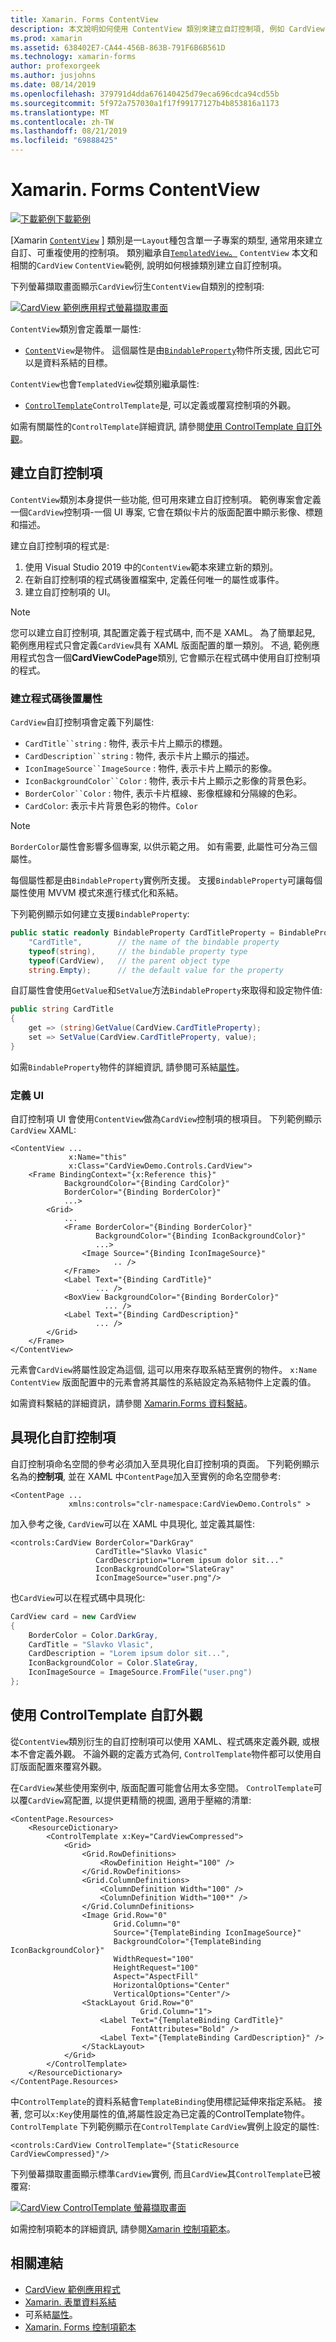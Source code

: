 ```yaml
---
title: Xamarin. Forms ContentView
description: 本文說明如何使用 ContentView 類別來建立自訂控制項, 例如 CardView 範例。
ms.prod: xamarin
ms.assetid: 638402E7-CA44-456B-863B-791F6B6B561D
ms.technology: xamarin-forms
author: profexorgeek
ms.author: jusjohns
ms.date: 08/14/2019
ms.openlocfilehash: 379791d4dda676140425d79eca696cdca94cd55b
ms.sourcegitcommit: 5f972a757030a1f17f99177127b4b853816a1173
ms.translationtype: MT
ms.contentlocale: zh-TW
ms.lasthandoff: 08/21/2019
ms.locfileid: "69888425"
---
```

# <a name="xamarinforms-contentview"></a>Xamarin. Forms ContentView

[![下載範例](~/media/shared/download.png)下載範例](https://docs.microsoft.com/en-us/samples/xamarin/xamarin-forms-samples/userinterface-cardview/)

[Xamarin [`ContentView`](xref:Xamarin.Forms.ContentView) ] 類別是一`Layout`種包含單一子專案的類型, 通常用來建立自訂、可重複使用的控制項。 類別繼承自[`TemplatedView`。](xref:Xamarin.Forms.TemplatedView) `ContentView` 本文和相關的`CardView` `ContentView`範例, 說明如何根據類別建立自訂控制項。

下列螢幕擷取畫面顯示`CardView`衍生`ContentView`自類別的控制項:

[![CardView 範例應用程式螢幕擷取畫面](contentview-images/cardview-list-cropped.png)](contentview-images/cardview-list.png#lightbox)

`ContentView`類別會定義單一屬性:

* [`Content`](xref:Xamarin.Forms.ContentView.Content)`View`是物件。 這個屬性是由[`BindableProperty`](xref:Xamarin.Forms.BindableProperty)物件所支援, 因此它可以是資料系結的目標。

`ContentView`也會`TemplatedView`從類別繼承屬性:

* [`ControlTemplate`](xref:Xamarin.Forms.TemplatedView.ControlTemplate)`ControlTemplate`是, 可以定義或覆寫控制項的外觀。

如需有關屬性的`ControlTemplate`詳細資訊, 請參閱[使用 ControlTemplate 自訂外觀](#customize-appearance-with-a-controltemplate)。

## <a name="create-a-custom-control"></a>建立自訂控制項

`ContentView`類別本身提供一些功能, 但可用來建立自訂控制項。 範例專案會定義一個`CardView`控制項-一個 UI 專案, 它會在類似卡片的版面配置中顯示影像、標題和描述。

建立自訂控制項的程式是:

1. 使用 Visual Studio 2019 中的`ContentView`範本來建立新的類別。
1. 在新自訂控制項的程式碼後置檔案中, 定義任何唯一的屬性或事件。
1. 建立自訂控制項的 UI。

> [!NOTE]
> 您可以建立自訂控制項, 其配置定義于程式碼中, 而不是 XAML。 為了簡單起見, 範例應用程式只會定義`CardView`具有 XAML 版面配置的單一類別。 不過, 範例應用程式包含一個**CardViewCodePage**類別, 它會顯示在程式碼中使用自訂控制項的程式。

### <a name="create-code-behind-properties"></a>建立程式碼後置屬性

`CardView`自訂控制項會定義下列屬性:

* `CardTitle``string` : 物件, 表示卡片上顯示的標題。
* `CardDescription``string` : 物件, 表示卡片上顯示的描述。
* `IconImageSource``ImageSource` : 物件, 表示卡片上顯示的影像。
* `IconBackgroundColor``Color` : 物件, 表示卡片上顯示之影像的背景色彩。
* `BorderColor``Color` : 物件, 表示卡片框線、影像框線和分隔線的色彩。
* `CardColor`: 表示卡片背景色彩的物件。`Color`

> [!NOTE]
> `BorderColor`屬性會影響多個專案, 以供示範之用。 如有需要, 此屬性可分為三個屬性。

每個屬性都是由`BindableProperty`實例所支援。 支援`BindableProperty`可讓每個屬性使用 MVVM 模式來進行樣式化和系結。

下列範例顯示如何建立支援`BindableProperty`:

```csharp
public static readonly BindableProperty CardTitleProperty = BindableProperty.Create(
    "CardTitle",        // the name of the bindable property
    typeof(string),     // the bindable property type
    typeof(CardView),   // the parent object type
    string.Empty);      // the default value for the property
```

自訂屬性會使用`GetValue`和`SetValue`方法`BindableProperty`來取得和設定物件值:

```csharp
public string CardTitle
{
    get => (string)GetValue(CardView.CardTitleProperty);
    set => SetValue(CardView.CardTitleProperty, value);
}
```

如需`BindableProperty`物件的詳細資訊, 請參閱可系結[屬性](~/xamarin-forms/xaml/bindable-properties.md)。

### <a name="define-ui"></a>定義 UI

自訂控制項 UI 會使用`ContentView`做為`CardView`控制項的根項目。 下列範例顯示`CardView` XAML:

```XAML
<ContentView ...
             x:Name="this"
             x:Class="CardViewDemo.Controls.CardView">
    <Frame BindingContext="{x:Reference this}"
            BackgroundColor="{Binding CardColor}"
            BorderColor="{Binding BorderColor}"
            ...>
        <Grid>
            ...
            <Frame BorderColor="{Binding BorderColor}"
                   BackgroundColor="{Binding IconBackgroundColor}"
                   ...>
                <Image Source="{Binding IconImageSource}"
                       .. />
            </Frame>
            <Label Text="{Binding CardTitle}"
                   ... />
            <BoxView BackgroundColor="{Binding BorderColor}"
                     ... />
            <Label Text="{Binding CardDescription}"
                   ... />
        </Grid>
    </Frame>
</ContentView>
```

元素會`CardView`將屬性設定為這個, 這可以用來存取系結至實例的物件。 `x:Name` `ContentView` 版面配置中的元素會將其屬性的系結設定為系結物件上定義的值。

如需資料繫結的詳細資訊，請參閱 [Xamarin.Forms 資料繫結](~/xamarin-forms/app-fundamentals/data-binding/index.md)。

## <a name="instantiate-a-custom-control"></a>具現化自訂控制項

自訂控制項命名空間的參考必須加入至具現化自訂控制項的頁面。 下列範例顯示名為的**控制項**, 並在 XAML 中`ContentPage`加入至實例的命名空間參考:

```xaml
<ContentPage ...
             xmlns:controls="clr-namespace:CardViewDemo.Controls" >
```

加入參考之後, `CardView`可以在 XAML 中具現化, 並定義其屬性:

```xaml
<controls:CardView BorderColor="DarkGray"
                   CardTitle="Slavko Vlasic"
                   CardDescription="Lorem ipsum dolor sit..."
                   IconBackgroundColor="SlateGray"
                   IconImageSource="user.png"/>
```

也`CardView`可以在程式碼中具現化:

```csharp
CardView card = new CardView
{
    BorderColor = Color.DarkGray,
    CardTitle = "Slavko Vlasic",
    CardDescription = "Lorem ipsum dolor sit...",
    IconBackgroundColor = Color.SlateGray,
    IconImageSource = ImageSource.FromFile("user.png")
};
```

## <a name="customize-appearance-with-a-controltemplate"></a>使用 ControlTemplate 自訂外觀

從`ContentView`類別衍生的自訂控制項可以使用 XAML、程式碼來定義外觀, 或根本不會定義外觀。 不論外觀的定義方式為何, `ControlTemplate`物件都可以使用自訂版面配置來覆寫外觀。

在`CardView`某些使用案例中, 版面配置可能會佔用太多空間。 `ControlTemplate`可以覆`CardView`寫配置, 以提供更精簡的視圖, 適用于壓縮的清單:

```xaml
<ContentPage.Resources>
    <ResourceDictionary>
        <ControlTemplate x:Key="CardViewCompressed">
            <Grid>
                <Grid.RowDefinitions>
                    <RowDefinition Height="100" />
                </Grid.RowDefinitions>
                <Grid.ColumnDefinitions>
                    <ColumnDefinition Width="100" />
                    <ColumnDefinition Width="100*" />
                </Grid.ColumnDefinitions>
                <Image Grid.Row="0"
                       Grid.Column="0"
                       Source="{TemplateBinding IconImageSource}"
                       BackgroundColor="{TemplateBinding IconBackgroundColor}"
                       WidthRequest="100"
                       HeightRequest="100"
                       Aspect="AspectFill"
                       HorizontalOptions="Center"
                       VerticalOptions="Center"/>
                <StackLayout Grid.Row="0"
                             Grid.Column="1">
                    <Label Text="{TemplateBinding CardTitle}"
                           FontAttributes="Bold" />
                    <Label Text="{TemplateBinding CardDescription}" />
                </StackLayout>
            </Grid>
        </ControlTemplate>
    </ResourceDictionary>
</ContentPage.Resources>
```

中`ControlTemplate`的資料系結會`TemplateBinding`使用標記延伸來指定系結。 接著, 您可以`x:Key`使用屬性的值,將屬性設定為已定義的ControlTemplate物件。`ControlTemplate` 下列範例顯示在`ControlTemplate` `CardView`實例上設定的屬性:

```xaml
<controls:CardView ControlTemplate="{StaticResource CardViewCompressed}"/>
```

下列螢幕擷取畫面顯示標準`CardView`實例, 而且`CardView`其`ControlTemplate`已被覆寫:

[![CardView ControlTemplate 螢幕擷取畫面](contentview-images/cardview-controltemplates-cropped.png)](contentview-images/cardview-controltemplates.png#lightbox)

如需控制項範本的詳細資訊, 請參閱[Xamarin 控制項範本](~/xamarin-forms/app-fundamentals/templates/control-templates/index.md)。

## <a name="related-links"></a>相關連結

* [CardView 範例應用程式](https://docs.microsoft.com/en-us/samples/xamarin/xamarin-forms-samples/userinterface-cardview/)
* [Xamarin. 表單資料系結](~/xamarin-forms/app-fundamentals/data-binding/index.md)
* 可系結[屬性](~/xamarin-forms/xaml/bindable-properties.md)。
* [Xamarin. Forms 控制項範本](~/xamarin-forms/app-fundamentals/templates/control-templates/index.md)
